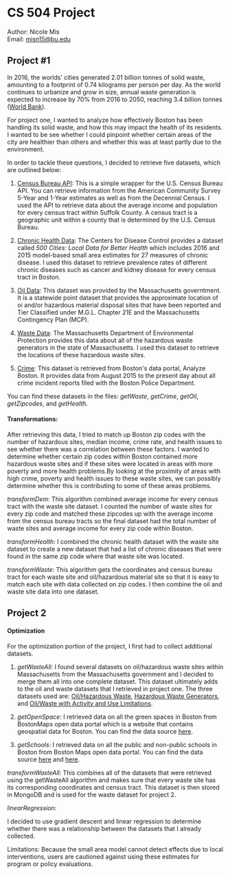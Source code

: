 # CS 504 Project
Author: Nicole Mis  
Email:  misn15@bu.edu

## Project #1

In 2016, the worlds’ cities generated 2.01 billion tonnes of solid waste, amounting to a footprint of 0.74 kilograms per person per day. As the world continues to urbanize and grow in size, annual waste generation is expected to increase by 70% from 2016 to 2050, reaching 3.4 billion tonnes ([World Bank](http://www.worldbank.org/en/topic/urbandevelopment/brief/solid-waste-management)).

For project one, I wanted to analyze how effectively Boston has been handling its solid waste, and how this may impact the health of its residents. I wanted to be see whether I could pinpoint whether certain areas of the city are healthier than others and whether this was at least partly due to the environment. 

In order to tackle these questions, I decided to retrieve five datasets, which are outlined below:

  1) [Census Bureau API](https://github.com/datamade/census): This is a simple wrapper for the U.S. Census Bureau API. You can retrieve information from the American Community Survey 5-Year and 1-Year estimates as well as from the Decennial Census. I used the API to retrieve data about the average income and population for every census tract within Suffolk County. A census tract is a geographic unit within a county that is determined by the U.S. Census Bureau.
  
  2) [Chronic Health Data](https://chronicdata.cdc.gov/500-Cities/500-Cities-Local-Data-for-Better-Health-2018-relea/6vp6-wxuq/data): The Centers for Disease Control provides a dataset called _500 Cities: Local Data for Better Health_ which includes 2016 and 2015 model-based small area estimates for 27 measures of chronic disease. I used this dataset to retrieve prevalence rates of different chronic diseases such as cancer and kidney disease for every census tract in Boston. 
  
  3) [Oil Data](https://docs.digital.mass.gov/dataset/massgis-data-massdep-tier-classified-oil-andor-hazardous-material-sites-mgl-c-21e): This dataset was provided by the Massachusetts governtment. It is a statewide point dataset that provides the approximate location of oi and/or hazardous material disposal sites that have been reported and Tier Classified under M.G.L. Chapter 21E and the Massachusetts Contingency Plan (MCP).
  
  4) [Waste Data](https://docs.digital.mass.gov/dataset/list-massachusetts-hazardous-waste-generators-january-23-2018): The Massachusetts Department of Environmental Protection provides this data about all of the hazardous waste generators in the state of Massachusetts. I used this dataset to retrieve the locations of these hazardous waste sites. 
  
  5) [Crime](https://data.boston.gov/dataset/crime-incident-reports-august-2015-to-date-source-new-system): This dataset is retrieved from Boston's data portal, Analyze Boston. It provides data from August 2015 to the present day about all crime incident reports filed with the Boston Police Department. 
  
You can find these datasets in the files: _getWaste_, _getCrime_, _getOil_, _getZipcodes_, and _getHealth_.

#### Transformations:

After retrieving this data, I tried to match up Boston zip codes with the number of hazardous sites, median income, crime rate, and health issues to see whether there was a correlation between these factors. I wanted to determine whether certain zip codes within Boston contained more hazardous waste sites and if these sites were located in areas with more poverty and more health problems.By looking at the proximity of areas with high crime, poverty and health issues to these waste sites, we can possibly determine whether this is contributing to some of these areas problems. 

 _transformDem_: This algorithm combined average income for every census tract with the waste site dataset. I counted the number of waste sites for every zip code and matched these zipcodes up with the average income from the census bureau tracts so the final dataset had the total number of waste sites and average income for every zip code within Boston.
 
_transformHealth_: I combined the chronic health dataset with the waste site dataset to create a new dataset that had a list of chronic diseases that were found in the same zip code where that waste site was located. 

_transformWaste_: This algorithm gets the coordinates and census bureau tract for each waste site and oil/hazardous material site so that it is easy to match each site with data collected on zip codes. I then combine the oil and waste site data into one dataset. 

## Project 2

#### Optimization

For the optimization portion of the project, I first had to collect additional datasets. 

  1) _getWasteAll_: I found several datasets on oil/hazardous waste sites within Massachusetts from the Massachusetts government and I     decided to merge them all into one complete dataset. This dataset ultimately adds to the oil and waste datasets that I retrieved in project one. The three datasets used are: [Oil/Hazardous Waste](https://docs.digital.mass.gov/dataset/massgis-data-massdep-tier-classified-oil-andor-hazardous-material-sites-mgl-c-21e), [Hazardous Waste Generators](https://docs.digital.mass.gov/dataset/list-massachusetts-hazardous-waste-generators-january-23-2018), and [Oil/Waste with Activity and Use Limitations](https://docs.digital.mass.gov/dataset/massgis-data-massdep-oil-andor-hazardous-material-sites-activity-and-use-limitations-aul).

  2) _getOpenSpace_: I retrieved data on all the green spaces in Boston from BostonMaps open data portal which is a website that contains geospatial data for Boston. You can find the data source [here](http://bostonopendata-boston.opendata.arcgis.com/datasets/open-space).

  3) _getSchools_: I retrieved data on all the public and non-public schools in Boston from Boston Maps open data portal. You can find the data source [here](http://bostonopendata-boston.opendata.arcgis.com/datasets/public-schools) and [here](http://bostonopendata-boston.opendata.arcgis.com/datasets/non-public-schools).

_transformWasteAll_: This combines all of the datasets that were retrieved using the getWasteAll algorithm and makes sure that every waste site has its corresponding coordinates and census tract. This dataset is then stored in MongoDB and is used for the waste dataset for project 2. 

_linearRegression_: 

I decided to use gradient descent and linear regression to determine whether there was a relationship between the datasets that I already collected. 



Limitations:
Because the small area model cannot detect effects due to local interventions, users are cautioned against using these estimates for program or policy evaluations. 

